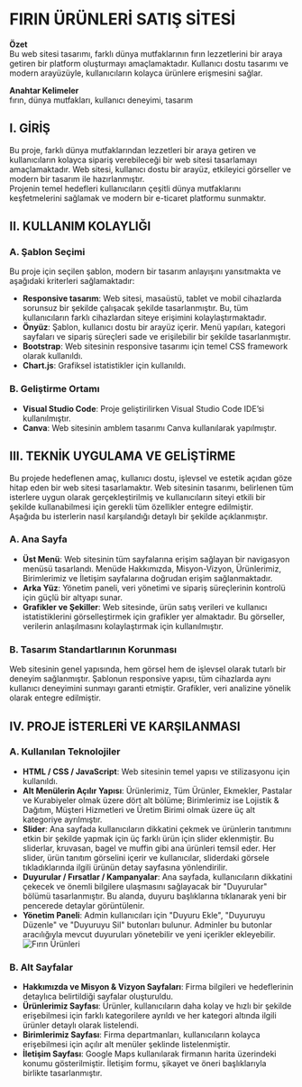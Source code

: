# FIRIN ÜRÜNLERİ SATIŞ SİTESİ

**Özet**  
Bu web sitesi tasarımı, farklı dünya mutfaklarının fırın lezzetlerini bir araya getiren bir platform oluşturmayı amaçlamaktadır. Kullanıcı dostu tasarımı ve modern arayüzüyle, kullanıcıların kolayca ürünlere erişmesini sağlar.  

**Anahtar Kelimeler**  
fırın, dünya mutfakları, kullanıcı deneyimi, tasarım  

## I. GİRİŞ  
Bu proje, farklı dünya mutfaklarından lezzetleri bir araya getiren ve kullanıcıların kolayca sipariş verebileceği bir web sitesi tasarlamayı amaçlamaktadır. Web sitesi, kullanıcı dostu bir arayüz, etkileyici görseller ve modern bir tasarım ile hazırlanmıştır.  
Projenin temel hedefleri kullanıcıların çeşitli dünya mutfaklarını keşfetmelerini sağlamak ve modern bir e-ticaret platformu sunmaktır.

## II. KULLANIM KOLAYLIĞI  

### A. Şablon Seçimi  
Bu proje için seçilen şablon, modern bir tasarım anlayışını yansıtmakta ve aşağıdaki kriterleri sağlamaktadır:  

- **Responsive tasarım**: Web sitesi, masaüstü, tablet ve mobil cihazlarda sorunsuz bir şekilde çalışacak şekilde tasarlanmıştır. Bu, tüm kullanıcıların farklı cihazlardan siteye erişimini kolaylaştırmaktadır.  
- **Önyüz**: Şablon, kullanıcı dostu bir arayüz içerir. Menü yapıları, kategori sayfaları ve sipariş süreçleri sade ve erişilebilir bir şekilde tasarlanmıştır.  
- **Bootstrap**: Web sitesinin responsive tasarımı için temel CSS framework olarak kullanıldı.  
- **Chart.js**: Grafiksel istatistikler için kullanıldı.  

### B. Geliştirme Ortamı  
- **Visual Studio Code**: Proje geliştirilirken Visual Studio Code IDE’si kullanılmıştır.  
- **Canva**: Web sitesinin amblem tasarımı Canva kullanılarak yapılmıştır.

## III. TEKNİK UYGULAMA VE GELİŞTİRME 
Bu projede hedeflenen amaç, kullanıcı dostu, işlevsel ve estetik açıdan göze hitap eden bir web sitesi tasarlamaktır. Web sitesinin tasarımı, belirlenen tüm isterlere uygun olarak gerçekleştirilmiş ve kullanıcıların siteyi etkili bir şekilde kullanabilmesi için gerekli tüm özellikler entegre edilmiştir.  
Aşağıda bu isterlerin nasıl karşılandığı detaylı bir şekilde açıklanmıştır.  

### A. Ana Sayfa  
- **Üst Menü**: Web sitesinin tüm sayfalarına erişim sağlayan bir navigasyon menüsü tasarlandı. Menüde Hakkımızda, Misyon-Vizyon, Ürünlerimiz, Birimlerimiz ve İletişim sayfalarına doğrudan erişim sağlanmaktadır.  
- **Arka Yüz**: Yönetim paneli, veri yönetimi ve sipariş süreçlerinin kontrolü için güçlü bir altyapı sunar.  
- **Grafikler ve Şekiller**: Web sitesinde, ürün satış verileri ve kullanıcı istatistiklerini görselleştirmek için grafikler yer almaktadır. Bu görseller, verilerin anlaşılmasını kolaylaştırmak için kullanılmıştır.  

### B. Tasarım Standartlarının Korunması  
Web sitesinin genel yapısında, hem görsel hem de işlevsel olarak tutarlı bir deneyim sağlanmıştır. Şablonun responsive yapısı, tüm cihazlarda aynı kullanıcı deneyimini sunmayı garanti etmiştir. Grafikler, veri analizine yönelik olarak entegre edilmiştir.

##  IV. PROJE İSTERLERİ VE KARŞILANMASI  

### A. Kullanılan Teknolojiler  
- **HTML / CSS / JavaScript**: Web sitesinin temel yapısı ve stilizasyonu için kullanıldı.  
- **Alt Menülerin Açılır Yapısı**: Ürünlerimiz, Tüm Ürünler, Ekmekler, Pastalar ve Kurabiyeler olmak üzere dört alt bölüme; Birimlerimiz ise Lojistik & Dağıtım, Müşteri Hizmetleri ve Üretim Birimi olmak üzere üç alt kategoriye ayrılmıştır.  
- **Slider**: Ana sayfada kullanıcıların dikkatini çekmek ve ürünlerin tanıtımını etkin bir şekilde yapmak için üç farklı ürün için slider eklenmiştir. Bu sliderlar, kruvasan, bagel ve muffin gibi ana ürünleri temsil eder. Her slider, ürün tanıtım görselini içerir ve kullanıcılar, sliderdaki görsele tıkladıklarında ilgili ürünün detay sayfasına yönlendirilir.  
- **Duyurular / Fırsatlar / Kampanyalar**: Ana sayfada, kullanıcıların dikkatini çekecek ve önemli bilgilere ulaşmasını sağlayacak bir "Duyurular" bölümü tasarlanmıştır. Bu alanda, duyuru başlıklarına tıklanarak yeni bir pencerede detaylar görüntülenir.  
- **Yönetim Paneli**: Admin kullanıcıları için "Duyuru Ekle", "Duyuruyu Düzenle" ve "Duyuruyu Sil" butonları bulunur. Adminler bu butonlar aracılığıyla mevcut duyuruları yönetebilir ve yeni içerikler ekleyebilir.  
  ![Fırın Ürünleri]("https://encrypted-tbn0.gstatic.com/images?q=tbn:ANd9GcSEKR9kP6rtcvhgBRKha4IDllqJfHM0BgLHspuATkKwEyNHgrZhy8gSrG6szfl6W2AtKtQ&usqp=CAU")


### B. Alt Sayfalar  
- **Hakkımızda ve Misyon & Vizyon Sayfaları**: Firma bilgileri ve hedeflerinin detaylıca belirtildiği sayfalar oluşturuldu.  
- **Ürünlerimiz Sayfası**: Ürünler, kullanıcıların daha kolay ve hızlı bir şekilde erişebilmesi için farklı kategorilere ayrıldı ve her kategori altında ilgili ürünler detaylı olarak listelendi.  
- **Birimlerimiz Sayfası**: Firma departmanları, kullanıcıların kolayca erişebilmesi için açılır alt menüler şeklinde listelenmiştir.  
- **İletişim Sayfası**: Google Maps kullanılarak firmanın harita üzerindeki konumu gösterilmiştir. İletişim formu, şikayet ve öneri başlıklarıyla birlikte tasarlanmıştır.  

